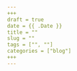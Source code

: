 ```yaml
---
+++ 
draft = true
date = {{ .Date }}
title = ""
slug = "" 
tags = ["", ""]
categories = ["blog"]
+++
---
```


